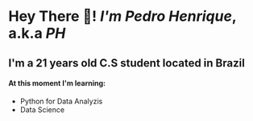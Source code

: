 # Hey There 🤙! ***I'm Pedro Henrique***, a.k.a *PH*
## I'm a 21 years old C.S student located in Brazil
#### At this moment I'm learning:
- Python for Data Analyzis
- Data Science

